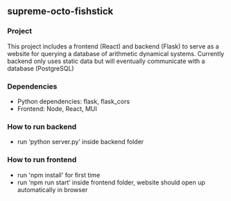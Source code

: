 ## supreme-octo-fishstick

### Project
This project includes a frontend (React) and backend (Flask) to serve as a website for querying a database of arithmetic dynamical systems. Currently backend only uses static data but will eventually communicate with a database (PostgreSQL)
 
### Dependencies
* Python dependencies: flask, flask_cors
* Frontend: Node, React, MUI 
### How to run backend
* run ‘python server.py’ inside backend folder
### How to run frontend
* run 'npm install' for first time 
* run ‘npm run start’ inside frontend folder, website should open up automatically in browser
